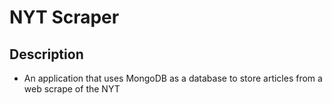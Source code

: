 # NYT Scraper

## Description
 * An application that uses MongoDB as a database to store articles from a web scrape of the NYT
